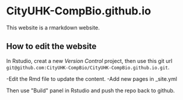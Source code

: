 # CityUHK-CompBio.github.io
This website is a rmarkdown website.

## How to edit the website
In Rstudio, creat a new *Version Control* project, then use this git url `git@github.com:CityUHK-CompBio/CityUHK-CompBio.github.io.git`.

-Edit the Rmd file to update the content.
-Add new pages in _site.yml

Then use "Build" panel in Rstudio and push the repo back to github.
